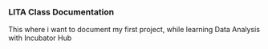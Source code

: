 ### LITA Class Documentation
This where i want to document my first project, while learning Data Analysis with Incubator Hub
